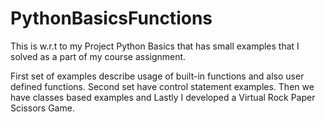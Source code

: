 # PythonBasicsFunctions
This is w.r.t to my Project Python Basics that has small examples that I solved as a part of my course assignment.

First set of examples describe usage of built-in functions and also user defined functions.
Second set have control statement examples.
Then we have classes based examples
and Lastly I developed a Virtual Rock Paper Scissors Game.
